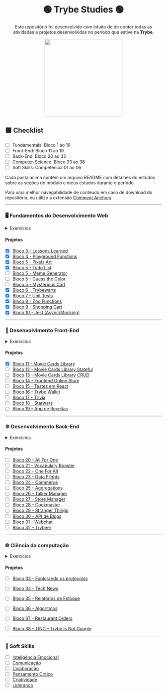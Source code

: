 <div align=center>

# 🟢 Trybe Studies 🟢

Este repositório foi desenvolvido com intuito de de conter todas as atividades e projetos desenvolvidos no período que estive na <b>Trybe</b>.

<a href="https://www.betrybe.com/" target="_blank">
<img src="https://freecourse.betrybe.com/images/trybe-logo-e10dbaaa26462aa149b81a924b00df07.png?vsn=d" width="250px">
</a>

</div>

## 🟥 Checklist

- [ ] Fundamentals: Bloco 1 ao 10 
- [ ] Front-End: Bloco 11 ao 19
- [ ] Back-End: Bloco 20 ao 32
- [ ] Computer-Science: Bloco 33 ao 38
- [ ] Soft Skills: Competência 01 ao 06

Cada pasta acima contém um arquivo README com detalhes do estudos sobre as seções do módulo e meus estudos durante o período.

Para uma melhor navegabilidade de contéudo em caso de download do repositório, eu utilizo a extensão [Comment Anchors](https://marketplace.visualstudio.com/items?itemName=ExodiusStudios.comment-anchors)

* * *

### 🖥 Fundamentos do Desenvolvimento Web

<details>
    <summary>Exercícios</summary>

#### Bloco 1 - Unix & Bash

#### Bloco 2 - Git, Github e Internet

#### Bloco 3 - Introdução HTML e CSS

#### Bloco 4 - Introdução Javascript e Lógica de Programação

#### Bloco 5 - DOM, Eventos e Web Storage

#### Bloco 6 - Forms, Flexbox e Responsivo

#### Bloco 7 - ES6 e Testes Unitários

#### Bloco 8 - Higher Order Functions

#### Bloco 9 - Javascript Assíncrono e Promises

#### Bloco 10 - Testes automatizados com Jest

</details>

#### Projetos

- [x] [Bloco 3 - Lessons Learned](https://lcds90.github.io/)
- [x] [Bloco 4 - Playground Functions](https://github.com/tryber/sd-013-a-project-playground-functions/pull/28)
- [x] [Bloco 5 - Pixels Art](https://lcds90.github.io/project-pixels-art/)
- [x] [Bloco 5 - Todo List](http://todo-list.lcds.me/)
- [ ] [Bloco 5 - Meme Generator]()
- [ ] [Bloco 5 - Guess the Color]()
- [ ] [Bloco 5 - Mysterious Cart]()
- [x] [Bloco 6 - Trybewarts](https://lcds90.github.io/project-trybewarts/)
- [x] [Bloco 7 - Unit Tests](https://github.com/tryber/sd-013-a-project-js-unit-tests/pull/136)
- [x] [Bloco 8 - Zoo Functions](https://github.com/tryber/sd-013-a-project-zoo-functions/pull/99)
- [x] [Bloco 9 - Shopping Cart](https://lcds90.github.io/project-shopping-cart-ml/)
- [x] [Bloco 10 - Jest (Async/Mocking)](https://github.com/tryber/sd-013-a-project-jest/pull/35)

* * *

### 🧩 Desenvolvimento Front-End

<details>
    <summary>Exercícios</summary>


#### Bloco 11 - Introdução à React

#### Bloco 12 - Estado, Eventos e Formulários com React
- [Link no Repositório](https://github.com/lcds90/trybe-course/tree/main/front-end/bloco_12)
- [Aplicação]()

#### Bloco 13 - Ciclo de Vida e React Router

#### Bloco 14 - Metodologias Ágeis

#### Bloco 15 - React Testing Library

#### Bloco 16 - Gerenciamento de estado Redux

#### Bloco 17 - Jogo de Trivia

#### Bloco 18 - Context API e React Hooks

#### Bloco 19 - App de Receitas

</details>

#### Projetos

- [x] [Bloco 11 - Movie Cards Library]()
- [ ] [Bloco 12 - Movie Cards Library Stateful]()
- [ ] [Bloco 13 - Movie Cards Library CRUD]()
- [ ] [Bloco 14 - Frontend Online Store]()
- [ ] [Bloco 15 - Testes em React]()
- [ ] [Bloco 16 - Trybe Wallet]()
- [ ] [Bloco 17 - Trivia]()
- [ ] [Bloco 18 - Starwars]()
- [ ] [Bloco 19 - App de Receitas]()
* * *

### ⚙️ Desenvolvimento Back-End

<details>
    <summary>Exercícios</summary>


#### Bloco 20 - Introdução à SQL

#### Bloco 21 - Funções SQL, Joins e Subqueries

#### Bloco 22 - Normalização e Modelagem de Banco de Dados

#### Bloco 23 - Introdução a Mongo DB

#### Bloco 24 - MongoDB: Updates

#### Bloco 25 -  Aggregation Framework

#### Bloco 26 - Desenvolvimento Web com Node JS

#### Bloco 27 - Camada de serviço, REST e RESTful

#### Bloco 28 - Autenticação e Upload de Arquivos

#### Bloco 29 - Deployment

#### Bloco 30 - SOLID e ORM

#### Bloco 31 - Sockets

#### Bloco 32 - Projeto Trybeer

</details>

#### Projetos

- [ ] [Bloco 20 - All For One]()
- [ ] [Bloco 21 - Vocabulary Booster]()
- [ ] [Bloco 22 - One For All]()
- [ ] [Bloco 23 - Data Flights]()
- [ ] [Bloco 24 - Commerce]()
- [ ] [Bloco 25 - Aggregations]()
- [ ] [Bloco 26 - Talker Manager]()
- [ ] [Bloco 27 - Store Manager]()
- [ ] [Bloco 28 - Cookmaster]()
- [ ] [Bloco 29 - Stranger Things]()
- [ ] [Bloco 30 - API de Blogs]()
- [ ] [Bloco 31 - Webchat]()
- [ ] [Bloco 32 - Trybeer]()

* * *


### 🌐 Ciência da computação

<details>
    <summary>Exercícios</summary>

#### Bloco 33 - Arquitetura de Computadores e Redes

#### Bloco 34 - Introdução à Phyton e Raspagem de Dados

#### Bloco 35 - POO e Padrões de Projeto

#### Bloco 36 - Algoritmo e Estrutura de Dados

#### Bloco 37 - Hash e Set

#### Bloco 38 - Estrutura de Dados: Pilhas, Filas e Listas


</details>

#### Projetos

- [ ] [Bloco 33 - Explorando os protocolos]()
- [ ] [Bloco 34 - Tech News]()
- [ ] [Bloco 35 - Relatórios de Estoque]()
- [ ] [Bloco 36 - Algoritmos]()
- [ ] [Bloco 37 - Restaurant Orders]()
- [ ] [Bloco 38 - TING - Trybe Is Not Google]()


* * *


### 🧠 Soft Skills

- [ ] [Inteligência Emocional]()
- [ ] [Comunicação]()
- [ ] [Colaboração]()
- [ ] [Pensamento Crítico]()
- [ ] [Criatividade]()
- [ ] [Liderança]()